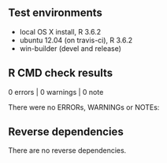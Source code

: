 ## Test environments
* local OS X install, R 3.6.2
* ubuntu 12.04 (on travis-ci), R 3.6.2
* win-builder (devel and release)

## R CMD check results
0 errors | 0 warnings | 0 note

There were no ERRORs, WARNINGs or NOTEs:

## Reverse dependencies

There are no reverse dependencies.


